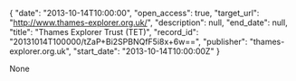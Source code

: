 {
  "date": "2013-10-14T10:00:00", 
  "open_access": true, 
  "target_url": "http://www.thames-explorer.org.uk/", 
  "description": null, 
  "end_date": null, 
  "title": "Thames Explorer Trust (TET)", 
  "record_id": "20131014T100000/tZaP+Bi2SPBNQfF5i8x+6w==", 
  "publisher": "thames-explorer.org.uk", 
  "start_date": "2013-10-14T10:00:00Z"
}

None